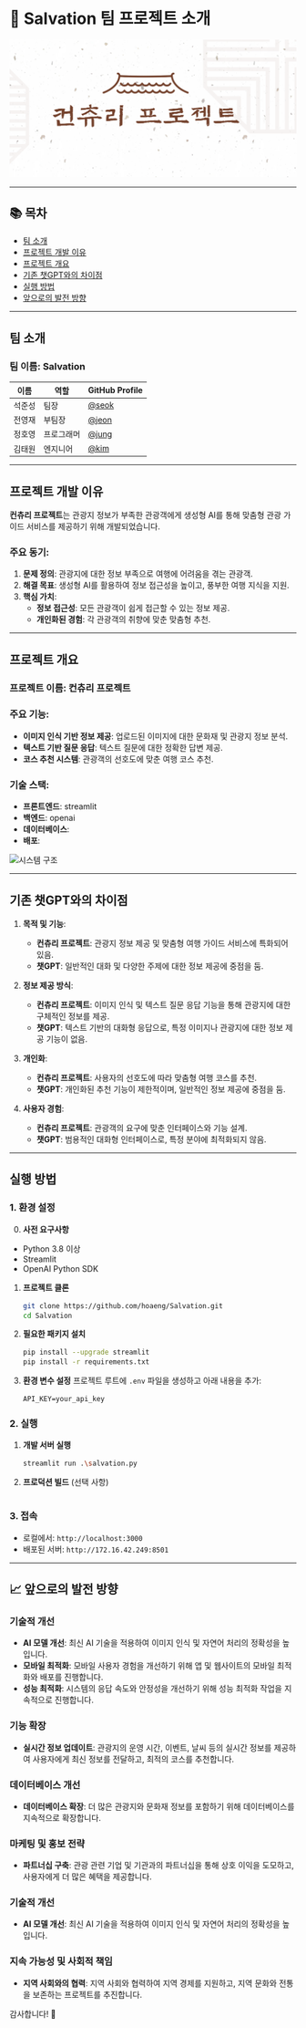 # 🌟 Salvation 팀 프로젝트 소개

![LoGo](https://github.com/gerrard8888/rfrf/blob/main/ss.png?raw=true)

---

## 📚 목차
- [팀 소개](#팀-소개)
- [프로젝트 개발 이유](#프로젝트-개발-이유)
- [프로젝트 개요](#프로젝트-개요)
- [기존 챗GPT와의 차이점](#기존-챗gpt와의-차이점)
- [실행 방법](#실행-방법)
- [앞으로의 발전 방향](#📈-앞으로의-발전-방향)

---

## 팀 소개

### 팀 이름: **Salvation**

| 이름          | 역할           | GitHub Profile                                   |
|---------------|----------------|-------------------------------------------------|
| 석준성       | 팀장           | [@seok](https://github.com/JunSeong0820)         |
| 전영재       | 부팀장         | [@jeon](https://github.com/gerrard8888)        |
| 정호영       | 프로그래머     | [@jung](https://github.com/hoaeng/Salvation)   |
| 김태원       | 엔지니어       | [@kim](https://github.com/cronak2355)          |

---

## 프로젝트 개발 이유

**컨츄리 프로젝트**는 관광지 정보가 부족한 관광객에게 생성형 AI를 통해 맞춤형 관광 가이드 서비스를 제공하기 위해 개발되었습니다.

### 주요 동기:
1. **문제 정의**: 관광지에 대한 정보 부족으로 여행에 어려움을 겪는 관광객.
2. **해결 목표**: 생성형 AI를 활용하여 정보 접근성을 높이고, 풍부한 여행 지식을 지원.
3. **핵심 가치**:
   - **정보 접근성**: 모든 관광객이 쉽게 접근할 수 있는 정보 제공.
   - **개인화된 경험**: 각 관광객의 취향에 맞춘 맞춤형 추천.

---

## 프로젝트 개요

### 프로젝트 이름: **컨츄리 프로젝트**

### 주요 기능:
- **이미지 인식 기반 정보 제공**: 업로드된 이미지에 대한 문화재 및 관광지 정보 분석.
- **텍스트 기반 질문 응답**: 텍스트 질문에 대한 정확한 답변 제공.
- **코스 추천 시스템**: 관광객의 선호도에 맞춘 여행 코스 추천.

### 기술 스택:
- **프론트엔드**: streamlit
- **백엔드**: openai
- **데이터베이스**: 
- **배포**: 

![시스템 구조](https://via.placeholder.com/800x400)

---

## 기존 챗GPT와의 차이점

1. **목적 및 기능**:
   - **컨츄리 프로젝트**: 관광지 정보 제공 및 맞춤형 여행 가이드 서비스에 특화되어 있음.
   - **챗GPT**: 일반적인 대화 및 다양한 주제에 대한 정보 제공에 중점을 둠.

2. **정보 제공 방식**:
   - **컨츄리 프로젝트**: 이미지 인식 및 텍스트 질문 응답 기능을 통해 관광지에 대한 구체적인 정보를 제공.
   - **챗GPT**: 텍스트 기반의 대화형 응답으로, 특정 이미지나 관광지에 대한 정보 제공 기능이 없음.

3. **개인화**:
   - **컨츄리 프로젝트**: 사용자의 선호도에 따라 맞춤형 여행 코스를 추천.
   - **챗GPT**: 개인화된 추천 기능이 제한적이며, 일반적인 정보 제공에 중점을 둠.

4. **사용자 경험**:
   - **컨츄리 프로젝트**: 관광객의 요구에 맞춘 인터페이스와 기능 설계.
   - **챗GPT**: 범용적인 대화형 인터페이스로, 특정 분야에 최적화되지 않음.

---

## 실행 방법

### 1. 환경 설정

0. **사전 요구사항**
- Python 3.8 이상
- Streamlit
- OpenAI Python SDK


1. **프로젝트 클론**
   ```bash
   git clone https://github.com/hoaeng/Salvation.git
   cd Salvation
   ```

2. **필요한 패키지 설치**
   ```bash
   pip install --upgrade streamlit
   pip install -r requirements.txt
   ```

3. **환경 변수 설정**
   프로젝트 루트에 `.env` 파일을 생성하고 아래 내용을 추가:
   ```env
   API_KEY=your_api_key
   ```

### 2. 실행
1. **개발 서버 실행**
   ```bash
   streamlit run .\salvation.py
   ```

2. **프로덕션 빌드** (선택 사항)
   ```bash
   ```

### 3. 접속
   - 로컬에서: `http://localhost:3000`
   - 배포된 서버: `http://172.16.42.249:8501`
---



## 📈 앞으로의 발전 방향

### 기술적 개선
- **AI 모델 개선**: 최신 AI 기술을 적용하여 이미지 인식 및 자연어 처리의 정확성을 높입니다.
- **모바일 최적화**: 모바일 사용자 경험을 개선하기 위해 앱 및 웹사이트의 모바일 최적화와 배포를 진행합니다.
- **성능 최적화**: 시스템의 응답 속도와 안정성을 개선하기 위해 성능 최적화 작업을 지속적으로 진행합니다.

### 기능 확장
- **실시간 정보 업데이트**: 관광지의 운영 시간, 이벤트, 날씨 등의 실시간 정보를 제공하여 사용자에게 최신 정보를 전달하고, 최적의 코스를 추천합니다.

### 데이터베이스 개선
- **데이터베이스 확장**: 더 많은 관광지와 문화재 정보를 포함하기 위해 데이터베이스를 지속적으로 확장합니다.

### 마케팅 및 홍보 전략
- **파트너십 구축**: 관광 관련 기업 및 기관과의 파트너십을 통해 상호 이익을 도모하고, 사용자에게 더 많은 혜택을 제공합니다.
  
### 기술적 개선
  - **AI 모델 개선**: 최신 AI 기술을 적용하여 이미지 인식 및 자연어 처리의 정확성을 높입니다.

### 지속 가능성 및 사회적 책임
- **지역 사회와의 협력**: 지역 사회와 협력하여 지역 경제를 지원하고, 지역 문화와 전통을 보존하는 프로젝트를 추진합니다.


감사합니다! 🙌
